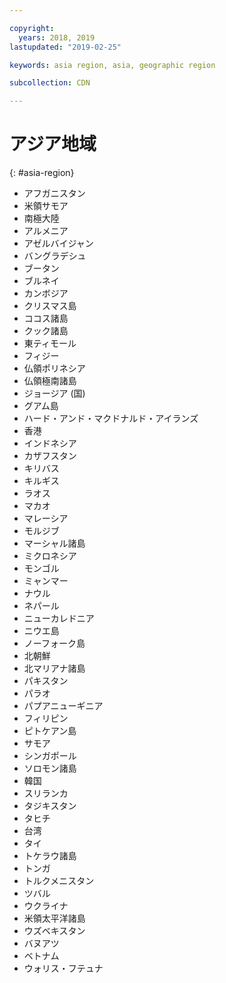 ```yaml
---

copyright:
  years: 2018, 2019
lastupdated: "2019-02-25"

keywords: asia region, asia, geographic region

subcollection: CDN

---
```



# アジア地域
{: #asia-region}

* アフガニスタン
* 米領サモア
* 南極大陸
* アルメニア
* アゼルバイジャン
* バングラデシュ
* ブータン
* ブルネイ
* カンボジア
* クリスマス島
* ココス諸島
* クック諸島
* 東ティモール
* フィジー
* 仏領ポリネシア
* 仏領極南諸島
* ジョージア (国)
* グアム島
* ハード・アンド・マクドナルド・アイランズ
* 香港
* インドネシア
* カザフスタン
* キリバス
* キルギス
* ラオス
* マカオ
* マレーシア
* モルジブ
* マーシャル諸島
* ミクロネシア
* モンゴル
* ミャンマー
* ナウル
* ネパール
* ニューカレドニア
* ニウエ島
* ノーフォーク島
* 北朝鮮
* 北マリアナ諸島
* パキスタン
* パラオ
* パプアニューギニア
* フィリピン
* ピトケアン島
* サモア
* シンガポール
* ソロモン諸島
* 韓国
* スリランカ
* タジキスタン
* タヒチ
* 台湾
* タイ
* トケラウ諸島
* トンガ
* トルクメニスタン
* ツバル
* ウクライナ
* 米領太平洋諸島
* ウズベキスタン
* バヌアツ
* ベトナム
* ウォリス・フテュナ
